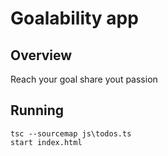 # Goalability app

## Overview

Reach your goal share yout passion


## Running
```
tsc --sourcemap js\todos.ts
start index.html
```